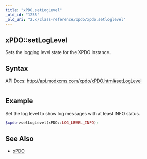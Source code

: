 ```yaml
---
title: "xPDO.setLogLevel"
_old_id: "1255"
_old_uri: "2.x/class-reference/xpdo/xpdo.setloglevel"
---
```


## xPDO::setLogLevel

Sets the logging level state for the XPDO instance.

## Syntax

API Docs: <http://api.modxcms.com/xpdo/xPDO.html#setLogLevel>

``` php 

```

## Example

Set the log level to show log messages with at least INFO status.

``` php 
$xpdo->setLogLevel(xPDO::LOG_LEVEL_INFO);
```

## See Also

- [xPDO](/xpdo/2.x/class-reference/xpdo "xPDO")